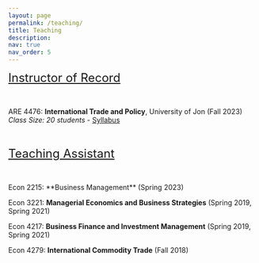 ```yaml
---
layout: page
permalink: /teaching/
title: Teaching
description: 
nav: true
nav_order: 5
---
```


<!-- <strong style="font-size: 22px;">Instructor of Record</strong> -->
<font size="5"><u> Instructor of Record </u></font>

<p>&nbsp;</p>

ARE 4476: **International Trade and Policy**, University of Jon (Fall 2023)\
*Class Size: 20 students* - [Syllabus](https://www.dropbox.com/scl/fi/baydir1lr6sxo8710neay/ARE4476_Syllabus_fall23.pdf?rlkey=sdderjw9ui4brcj0l49oywdxk&dl=0)



<p>&nbsp;</p>



<font size="5"><u> Teaching Assistant </u></font>
<p>&nbsp;</p>
Econ 2215: **Business Management** (Spring 2023)

Econ 3221: **Managerial Economics and Business Strategies** (Spring 2019, Spring 2021)

Econ 4217: **Business Finance and Investment Management** (Spring 2019, Spring 2021)

Econ 4279: **International Commodity Trade** (Fall 2018)
